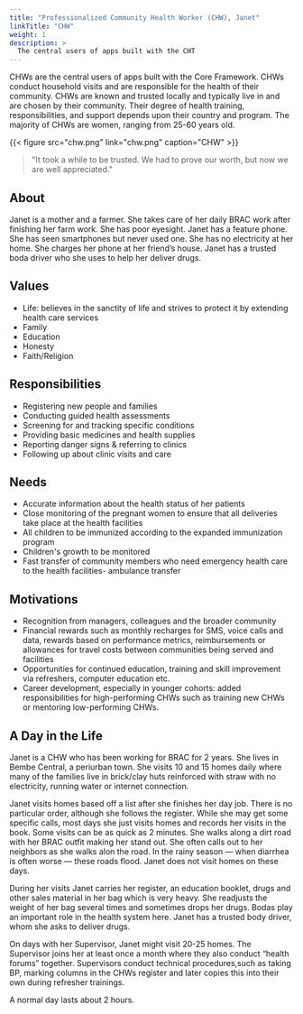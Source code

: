 ```yaml
---
title: "Professionalized Community Health Worker (CHW), Janet"
linkTitle: "CHW"
weight: 1
description: >
  The central users of apps built with the CHT
---
```


CHWs are the central users of apps built with the Core Framework. CHWs conduct household visits and are responsible for the health of their community. CHWs are known and trusted locally and typically live in and are chosen by their community. Their degree of health training, responsibilities, and support depends upon their country and program. The majority of CHWs are women, ranging from 25-60 years old. 

{{< figure src="chw.png" link="chw.png" caption="CHW" >}}

> "It took a while to be trusted. We had to prove our worth, but now we are well appreciated."

## About

Janet is a mother and a farmer. She takes care of her daily BRAC work after finishing her farm work. She has poor eyesight.
Janet has a feature phone. She has seen smartphones but never used one. She has no electricity at her home. She charges her phone at her friend’s house.
Janet has a trusted boda driver who she uses to help her deliver drugs.

## Values

- Life: believes in the sanctity of life and strives to protect it by extending health care services
- Family
- Education
- Honesty
- Faith/Religion


## Responsibilities

- Registering new people and families 
- Conducting guided health assessments 
- Screening for and tracking specific conditions 
- Providing basic medicines and health supplies 
- Reporting danger signs & referring to clinics 
- Following up about clinic visits and care

## Needs

- Accurate information about the health status of her patients
- Close monitoring of the pregnant women to ensure that all deliveries take place at the health facilities
- All children to be immunized according to the expanded immunization program 
- Children's growth to be monitored
- Fast transfer of community members who need emergency health care to the health facilities- ambulance transfer

## Motivations

- Recognition from managers, colleagues and the broader community
- Financial rewards such as monthly recharges for SMS, voice calls and data, rewards based on performance metrics, reimbursements or allowances for travel costs between communities being served and facilities
- Opportunities for continued education, training and skill improvement via refreshers, computer education etc.
- Career development, especially in younger cohorts: added responsibilities for high-performing CHWs such as training new CHWs or mentoring low-performing CHWs.


## A Day in the Life

Janet is a CHW who has been working for BRAC for 2 years. She lives in Bembe Central, a periurban town. She visits 10 and 15 homes daily where many of the families live in brick/clay huts reinforced with straw with no electricity, running water or internet connection.

Janet visits homes based off a list after she finishes her day job. There is no particular order, although she follows the register. While she may get some specific calls, most days she just visits homes and records her visits in the book. Some visits can be as quick as 2 minutes. She walks along a dirt road with her BRAC outfit making her stand out. She often calls out to her neighbors as she walks alon the road. In the rainy season — when diarrhea is often worse — these roads flood. Janet does not visit homes on these days.

During her visits Janet carries her register, an education booklet, drugs and other sales material in her bag which is very heavy. She readjusts the weight of her bag several times and sometimes drops her drugs. Bodas play an important role in the health system here. Janet has a trusted body driver, whom she asks to deliver drugs.

On days with her Supervisor, Janet might visit 20-25 homes. The Supervisor joins her at least once a month where they also conduct “health forums” together. Supervisors conduct technical procedures,such as taking BP, marking columns in the CHWs register and later copies this into their own during refresher trainings.

A normal day lasts about 2 hours.
